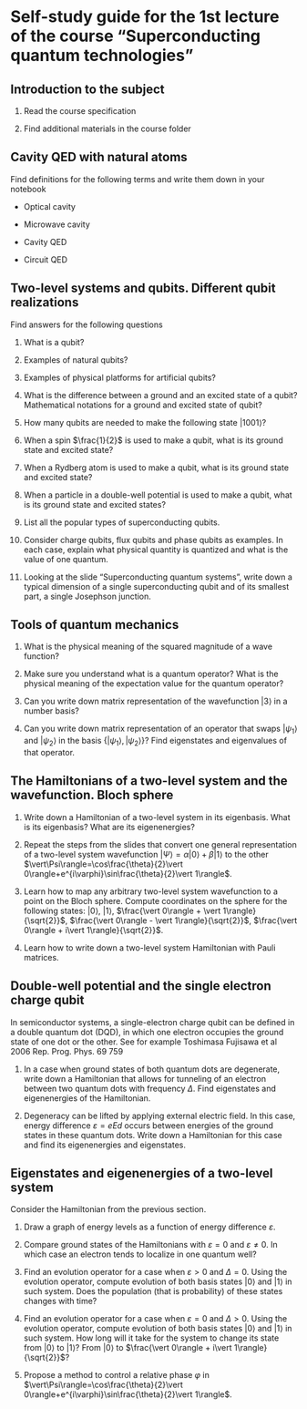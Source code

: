 # Self-study guide for the 1st lecture of the course “Superconducting quantum technologies”

## Introduction to the subject

1. Read the course specification

2. Find additional materials in the course folder

## Cavity QED with natural atoms

Find definitions for the following terms and write them down in your notebook

- Optical cavity

- Microwave cavity

- Cavity QED

- Circuit QED

## Two-level systems and qubits. Different qubit realizations

Find answers for the following questions

1. What is a qubit?

2. Examples of natural qubits?

3. Examples of physical platforms for artificial qubits?

4. What is the difference between a ground and an excited state of a qubit? Mathematical notations for a ground and excited state of qubit?

5. How many qubits are needed to make the following state $\vert 1001\rangle$?

6. When a spin $\frac{1}{2}$ is used to make a qubit, what is its ground state and excited state?

7. When a Rydberg atom is used to make a qubit, what is its ground state and excited state?

8. When a particle in a double-well potential is used to make a qubit, what is its ground state and excited states?

9. List all the popular types of superconducting qubits.

10. Consider charge qubits, flux qubits and phase qubits as examples. In each case, explain what physical quantity is quantized and what is the value of one quantum.

11. Looking at the slide “Superconducting quantum systems”, write down a typical dimension of a single superconducting qubit and of its smallest part, a single Josephson junction.

## Tools of quantum mechanics

1. What is the physical meaning of the squared magnitude of a wave function?

2. Make sure you understand what is a quantum operator? What  is the physical meaning of the expectation value for the quantum operator?

3. Can you write down matrix representation of the wavefunction $\vert 3\rangle$ in a number basis?

4. Can you write down matrix representation of an operator that swaps  $\vert \psi_1\rangle$ and  $\vert \psi_2\rangle$ in the basis $\{\vert\psi_1\rangle,\vert\psi_2\rangle\}$? Find eigenstates and eigenvalues of that operator.

## The Hamiltonians of a two-level system and the wavefunction. Bloch sphere

1. Write down a Hamiltonian of a two-level system in its eigenbasis. What is its eigenbasis? What are its eigenenergies?

2. Repeat the steps from the slides that convert one general representation of a two-level system wavefunction $\vert \Psi\rangle =\alpha\vert 0\rangle+\beta\vert 1\rangle$ to the other $\vert\Psi\rangle=\cos\frac{\theta}{2}\vert 0\rangle+e^{i\varphi}\sin\frac{\theta}{2}\vert 1\rangle$.

3. Learn how to map any arbitrary two-level system wavefunction to a point on the Bloch sphere. Compute coordinates on the sphere for the following states: $\vert 0\rangle$, $\vert 1\rangle$, $\frac{\vert 0\rangle + \vert 1\rangle}{\sqrt{2}}$, $\frac{\vert 0\rangle - \vert 1\rangle}{\sqrt{2}}$,  $\frac{\vert 0\rangle + i\vert 1\rangle}{\sqrt{2}}$.

4. Learn how to write down a two-level system Hamiltonian with Pauli matrices.

## Double-well potential and the single electron charge qubit

In semiconductor systems, a single-electron charge qubit can be defined in a double quantum dot (DQD), in which one electron occupies the ground state of one dot or the other. See for example Toshimasa Fujisawa et al 2006 Rep. Prog. Phys. 69 759

1. In a case when ground states of both quantum dots are degenerate, write down a Hamiltonian that allows for tunneling of an electron between two quantum dots with frequency $\Delta$. Find eigenstates and eigenenergies of the Hamiltonian.

2. Degeneracy can be lifted by applying external electric field. In this case, energy difference $\varepsilon=eEd$ occurs between energies of the ground states in these quantum dots. Write down a Hamiltonian for this case and find its eigenenergies and eigenstates.

## Eigenstates and eigenenergies of a two-level system

Consider the Hamiltonian from the previous section.

1. Draw a graph of energy levels as a function of energy difference $\varepsilon$.

2. Compare ground states of the Hamiltonians with $\varepsilon=0$ and $\varepsilon \neq 0$. In which case an electron tends to localize in one quantum well?

3. Find an evolution operator for a case when $\varepsilon >0$ and $\Delta=0$. Using the evolution operator, compute evolution of both basis states $\vert 0\rangle$ and $\vert 1\rangle$ in such system. Does the population (that is probability) of these states changes with time?

4. Find an evolution operator for a case when $\varepsilon=0$ and $\Delta>0$. Using the evolution operator, compute evolution of both basis states $\vert 0\rangle$ and $\vert 1\rangle$ in such system. How long will it take for the system to change its state from $\vert 0\rangle$ to $\vert 1\rangle$? From $\vert 0\rangle$ to $\frac{\vert 0\rangle + i\vert 1\rangle}{\sqrt{2}}$?

5. Propose a method to control a relative phase $\varphi$ in $\vert\Psi\rangle=\cos\frac{\theta}{2}\vert 0\rangle+e^{i\varphi}\sin\frac{\theta}{2}\vert 1\rangle$.
